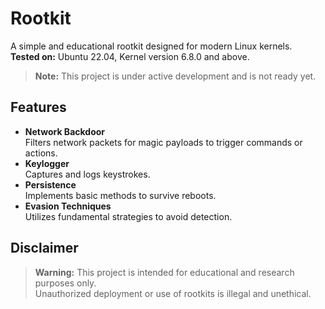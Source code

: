 # Rootkit

A simple and educational rootkit designed for modern Linux kernels.  
**Tested on:** Ubuntu 22.04, Kernel version 6.8.0 and above.
> **Note:** This project is under active development and is not ready yet.

## Features

- **Network Backdoor**  
  Filters network packets for magic payloads to trigger commands or actions.
- **Keylogger**  
  Captures and logs keystrokes.
- **Persistence**  
  Implements basic methods to survive reboots.
- **Evasion Techniques**  
  Utilizes fundamental strategies to avoid detection.

## Disclaimer

> **Warning:** This project is intended for educational and research purposes only.  
> Unauthorized deployment or use of rootkits is illegal and unethical.
